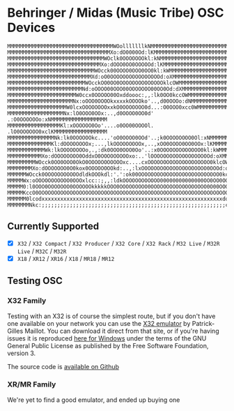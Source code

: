 # Behringer / Midas (Music Tribe) OSC Devices

```
MMMMMMMMMMMMMMMMMMMMMMMMMMMMMMMMMMWOolllllllkNMMMMMMMMMMMMMMMMMMMMMMMMMMMMMMMMMM
MMMMMMMMMMMMMMMMMMMMMMMMMMMMMMMMMXo:dO0000Od:lKMMMMMMMMMMMMMMMMMMMMMMMMMMMMMMMMM
MMMMMMMMMMMMMMMMMMMMMMMMMMMMMMMWOclk0OOOOOOOkl:kNMMMMMMMMMMMMMMMMMMMMMMMMMMMMMMM
MMMMMMMMMMMMMMMMMMMMMMMMMMMMMMXo:dOOO0OO0OOOOOd:lKMMMMMMMMMMMMMMMMMMMMMMMMMMMMMM
MMMMMMMMMMMMMMMMMMMMMMMMMMMMWOcck00OOOO0OOO0OO0kl:kWMMMMMMMMMMMMMMMMMMMMMMMMMMMM
MMMMMMMMMMMMMMMMMMMMMMMMMMMXd:oO0OOOOOOOOOOOOOOOOd:oXMMMMMMMMMMMMMMMMMMMMMMMMMMM
MMMMMMMMMMMMMMMMMMMMMMMMMWOcckOO0OO0OOOOOOOOOOOOOOklcOWMMMMMMMMMMMMMMMMMMMMMMMMM
MMMMMMMMMMMMMMMMMMMMMMMMNd:oOOOO00OOO00OOOOOOO00OO0Od:dXMMMMMMMMMMMMMMMMMMMMMMMM
MMMMMMMMMMMMMMMMMMMMMMW0ccx0OOOOO00Oxddoooc:,,:lk0OO0kccOWMMMMMMMMMMMMMMMMMMMMMM
MMMMMMMMMMMMMMMMMMMMMNx:oOOO0OOOOkxxxxkOOOOko'..,d00OOOo:dNMMMMMMMMMMMMMMMMMMMMM
MMMMMMMMMMMMMMMMMMMW0lcxOOOOOOOOxxkO0OOOOOOO0d...:O0OOO0xcc0WMMMMMMMMMMMMMMMMMMM
MMMMMMMMMMMMMMMMMMNx:lO0OOO0OOx:..,d0OOOO0OO0d' .:O0OOOOOOo:xNMMMMMMMMMMMMMMMMMM
MMMMMMMMMMMMMMMMMKl:xOOOOOO0Oo'....o0OO00OOOOl. .lO0OOOOOO0xclKMMMMMMMMMMMMMMMMM
MMMMMMMMMMMMMMMNk:lk0OOOOOOkc....'oO0OOOO0OOd'..;k0OOOOOOOO0Ol:xNMMMMMMMMMMMMMMM
MMMMMMMMMMMMMMKl:dOOOOOOOOx;...,lkOOOOOOOOOx,..,xOO0OOOO0OO0OOx:lKMMMMMMMMMMMMMM
MMMMMMMMMMMMWk:lkOOOOOOOOo,.,:dk0OOO0OOO0Oo'..:x0OOOOOOOOOOOOO0kl:kWMMMMMMMMMMMM
MMMMMMMMMMMXo:dOOOOOOOO0OddxO0OOOOOOOOOxo:..'lOOOOOOOOOOOOOOOOOOOd:oXMMMMMMMMMMM
MMMMMMMMMWOcck0OO0OOO0OkO0OOOOOOOOOOOxc....cxOOOOOOOOOOOOOOOOOOOO0klcOWMMMMMMMMM
MMMMMMMMXo:dOOOOOOO0O0kox0OOOOOOOOkd:..,:lxOOOOOOOOOOOOOOOOOOOOO0OOOd:oXMMMMMMMM
MMMMMMWOcck0OOOOOOOOOOOdldkOOOkdl:'.':ok00OOOOOOOOOOOOOOOOOOOOOOOOOO0kccOWMMMMMM
MMMMMWx:oOOOOOOOOOOO0OOOxlcc::;,,:ldkOOOOOOOOOOOO00000000000000OO0OO0OOo:xWMMMMM
MMMMM0:l0OOO0OOOOOOO0OOOOOOkkkkkOOO0OOOOOOOOO0OOOOOOOOOOOOOOOOOO0O00OOO0l:0MMMMM
MMMMMKccO0OOOOOOOOOOOOOOOOOOOOOOOOOOOOOOOOOOOOOOOOOOOOOOOOOOOOOOOOOOOOOOccKMMMMM
MMMMMM0lcodxxxxxxxxxxxxxxxxxxxxxxxxxxxxxxxxxxxxxxxxxxxxxxxxxxxxxxxxxxdocl0MMMMMM
MMMMMMMNkc:;;;;;;;;;;;;;;;;;;;;;;;;;;;;;;;;;;;;;;;;;;;;;;;;;;;;;;;;;;;ckNMMMMMMM
```

## Currently Supported 

 - [x] `X32` / `X32 Compact` / `X32 Producer` / `X32 Core` / `X32 Rack` / `M32 Live` / `M32R Live` / `M32C` / `M32R`
 - [x] `X18` / `XR12` / `XR16` / `X18` / `MR18` / `MR12`

## Testing OSC

### X32 Family 

Testing with an X32 is of course the simplest route, but if you don't have one available on your network you can use the [X32 emulator](https://sites.google.com/site/patrickmaillot/x32#h.p_rE4IH0Luimc0) by Patrick-Gilles Maillot. You can download it direct from that site, or if you're having issues it is reproduced [here for Windows](./../../../../../docs/static/downloads/x32-emulator/X32_windows.zip) under the terms of the GNU General Public License as published by the Free Software Foundation, version 3.

The source code is [available on Github](https://github.com/pmaillot/X32-Behringer/blob/master/X32.c)

### XR/MR Family

We're yet to find a good emulator, and ended up buying one